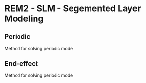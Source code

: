 # REM2 - SLM - Segemented Layer Modeling

## Periodic
Method for solving periodic model

## End-effect
Method for solving periodic model
